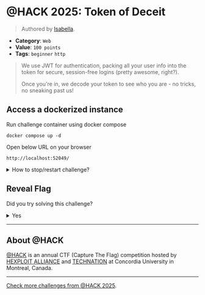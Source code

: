 # @HACK 2025: Token of Deceit

> Authored by [Isabella](https://github.com/isabellagudd).

- **Category**: `Web`
- **Value**: `100 points`
- **Tags**: `beginner` `http`

> We use JWT for authentication, packing all your user info into the token for secure, session-free logins (pretty awesome, right?).
> 
> Once you're in, we decode your token to see who you are - no tricks, no sneaking past us!
> 

## Access a dockerized instance

Run challenge container using docker compose
```
docker compose up -d
```
Open below URL on your browser
```
http://localhost:52049/
```
<details>
<summary>
How to stop/restart challenge?
</summary>

To stop the challenge run
```
docker compose stop
```
To restart the challenge run
```
docker compose restart
```

</details>


## Reveal Flag

Did you try solving this challenge?
<details>
<summary>
Yes
</summary>

Did you **REALLY** try solving this challenge?

<details>
<summary>
Yes, I promise!
</summary>

Flag: `ATHACKCTF{trust_is_a_vulnerability}`

</details>
</details>


---

## About @HACK
[@HACK](https://athackctf.com/) is an annual CTF (Capture The Flag) competition hosted by [HEXPLOIT ALLIANCE](https://hexploit-alliance.com/) and [TECHNATION](https://technationcanada.ca/) at Concordia University in Montreal, Canada.

---
[Check more challenges from @HACK 2025](https://github.com/athack-ctf/AtHackCTF-2025-Challenges).